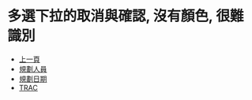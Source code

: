# 多選下拉的取消與確認, 沒有顏色, 很難識別
* [上一頁](../../README.md)
* [規劃人員](README.md#user)
* [規劃日期](README.md#updatedate)
* [TRAC](README.md#trac)

